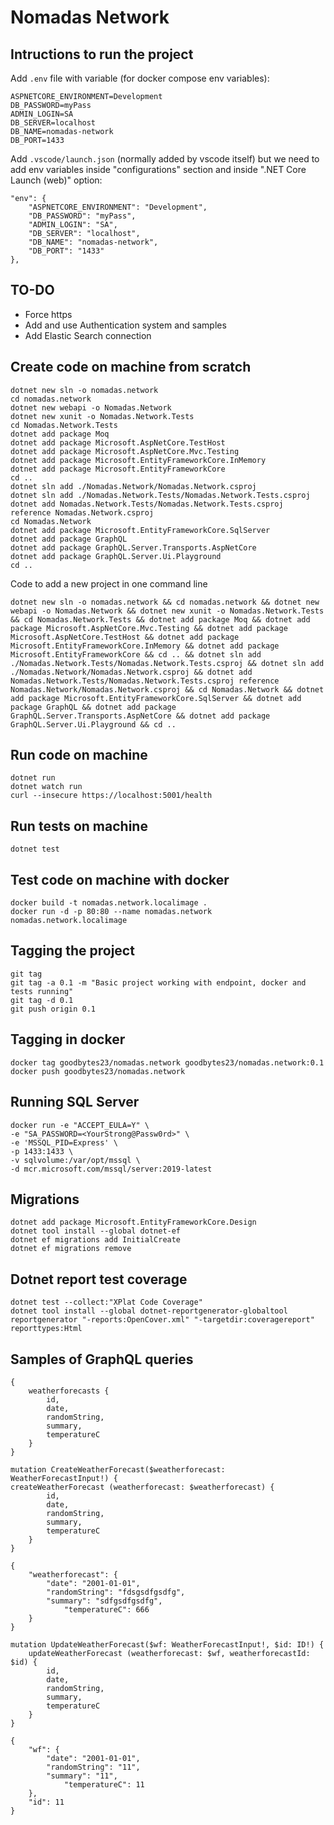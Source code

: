 # Nomadas Network

## Intructions to run the project

Add `.env` file with variable (for docker compose env variables):

    ASPNETCORE_ENVIRONMENT=Development
    DB_PASSWORD=myPass
    ADMIN_LOGIN=SA
    DB_SERVER=localhost
    DB_NAME=nomadas-network
    DB_PORT=1433

Add `.vscode/launch.json` (normally added by vscode itself) but we need to add env variables inside "configurations" section and inside ".NET Core Launch (web)" option:

    "env": {
        "ASPNETCORE_ENVIRONMENT": "Development",
        "DB_PASSWORD": "myPass",
        "ADMIN_LOGIN": "SA",
        "DB_SERVER": "localhost",
        "DB_NAME": "nomadas-network",
        "DB_PORT": "1433"
    },

## TO-DO

- Force https
- Add and use Authentication system and samples
- Add Elastic Search connection

## Create code on machine from scratch

    dotnet new sln -o nomadas.network
    cd nomadas.network
    dotnet new webapi -o Nomadas.Network
    dotnet new xunit -o Nomadas.Network.Tests
    cd Nomadas.Network.Tests
    dotnet add package Moq
    dotnet add package Microsoft.AspNetCore.TestHost
    dotnet add package Microsoft.AspNetCore.Mvc.Testing
    dotnet add package Microsoft.EntityFrameworkCore.InMemory
    dotnet add package Microsoft.EntityFrameworkCore
    cd ..
    dotnet sln add ./Nomadas.Network/Nomadas.Network.csproj
    dotnet sln add ./Nomadas.Network.Tests/Nomadas.Network.Tests.csproj
    dotnet add Nomadas.Network.Tests/Nomadas.Network.Tests.csproj reference Nomadas.Network.csproj
    cd Nomadas.Network
    dotnet add package Microsoft.EntityFrameworkCore.SqlServer
    dotnet add package GraphQL
    dotnet add package GraphQL.Server.Transports.AspNetCore
    dotnet add package GraphQL.Server.Ui.Playground
    cd ..

Code to add a new project in one command line

    dotnet new sln -o nomadas.network && cd nomadas.network && dotnet new webapi -o Nomadas.Network && dotnet new xunit -o Nomadas.Network.Tests && cd Nomadas.Network.Tests && dotnet add package Moq && dotnet add package Microsoft.AspNetCore.Mvc.Testing && dotnet add package Microsoft.AspNetCore.TestHost && dotnet add package Microsoft.EntityFrameworkCore.InMemory && dotnet add package Microsoft.EntityFrameworkCore && cd .. && dotnet sln add ./Nomadas.Network.Tests/Nomadas.Network.Tests.csproj && dotnet sln add ./Nomadas.Network/Nomadas.Network.csproj && dotnet add Nomadas.Network.Tests/Nomadas.Network.Tests.csproj reference Nomadas.Network/Nomadas.Network.csproj && cd Nomadas.Network && dotnet add package Microsoft.EntityFrameworkCore.SqlServer && dotnet add package GraphQL && dotnet add package GraphQL.Server.Transports.AspNetCore && dotnet add package GraphQL.Server.Ui.Playground && cd ..

## Run code on machine

    dotnet run
    dotnet watch run
    curl --insecure https://localhost:5001/health

## Run tests on machine

    dotnet test

## Test code on machine with docker

    docker build -t nomadas.network.localimage .
    docker run -d -p 80:80 --name nomadas.network nomadas.network.localimage

## Tagging the project

    git tag
    git tag -a 0.1 -m "Basic project working with endpoint, docker and tests running"
    git tag -d 0.1
    git push origin 0.1

## Tagging in docker

    docker tag goodbytes23/nomadas.network goodbytes23/nomadas.network:0.1
    docker push goodbytes23/nomadas.network

## Running SQL Server

    docker run -e "ACCEPT_EULA=Y" \
    -e "SA_PASSWORD=<YourStrong@Passw0rd>" \
    -e 'MSSQL_PID=Express' \
    -p 1433:1433 \
    -v sqlvolume:/var/opt/mssql \
    -d mcr.microsoft.com/mssql/server:2019-latest

## Migrations

    dotnet add package Microsoft.EntityFrameworkCore.Design
    dotnet tool install --global dotnet-ef
    dotnet ef migrations add InitialCreate
    dotnet ef migrations remove

## Dotnet report test coverage

    dotnet test --collect:"XPlat Code Coverage"
    dotnet tool install --global dotnet-reportgenerator-globaltool
    reportgenerator "-reports:OpenCover.xml" "-targetdir:coveragereport" reporttypes:Html

## Samples of GraphQL queries

    {
        weatherforecasts {
            id,
            date,
            randomString,
            summary,
            temperatureC
        }
    }

    mutation CreateWeatherForecast($weatherforecast: WeatherForecastInput!) {
    createWeatherForecast (weatherforecast: $weatherforecast) {
            id,
            date,
            randomString,
            summary,
            temperatureC
        }
    }

    { 
        "weatherforecast": {
            "date": "2001-01-01",
            "randomString": "fdsgsdfgsdfg",
            "summary": "sdfgsdfgsdfg",
                "temperatureC": 666
        }
    }

    mutation UpdateWeatherForecast($wf: WeatherForecastInput!, $id: ID!) {
        updateWeatherForecast (weatherforecast: $wf, weatherforecastId: $id) {
            id,
            date,
            randomString,
            summary,
            temperatureC
        }
    }

    { 
        "wf": {
            "date": "2001-01-01",
            "randomString": "11",
            "summary": "11",
                "temperatureC": 11
        },
        "id": 11
    }
